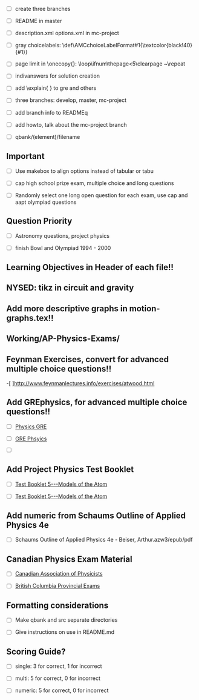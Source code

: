 
-[ ] create three branches
-[ ] README in master
-[ ] description.xml options.xml in mc-project


-[ ] gray choicelabels: \def\AMCchoiceLabelFormat#1{\textcolor{black!40}{#1}}
-[ ] page limit in \onecopy{}: \loop\ifnum\thepage<5\clearpage ~\repeat
-[ ] indivanswers for solution creation
-[ ] add \explain{ } to gre and others
-[ ] three branches: develop, master, mc-project
-[ ] add branch info to READMEq
-[ ] add howto, talk about the mc-project branch
-[ ] qbank/(element)/filename


## Important
-[ ] Use makebox to align options instead of tabular or tabu
-[ ] cap high school prize exam, multiple choice and long questions

-[ ] Randomly select one long open question for each exam, use cap and aapt olympiad questions


## Question Priority
-[ ] Astronomy questions, project physics
-[ ] finish Bowl and Olympiad 1994 - 2000



## Learning Objectives in Header of each file!!

## NYSED: tikz in circuit and gravity

## Add more descriptive graphs in motion-graphs.tex!!

## Working/AP-Physics-Exams/ 


## Feynman Exercises, convert for advanced multiple choice questions!!
-[ ]http://www.feynmanlectures.info/exercises/atwood.html


## Add GREphysics, for advanced multiple choice questions!!
-[ ] [Physics GRE](http://www.physicsgre.com/)
-[ ] [GRE Phsyics](http://grephysics.net/ans/)
-[ ] [ ](https://web.stanford.edu/group/sps/PhysGRE.htm)


## Add Project Physics Test Booklet
-[ ] [Test Booklet 5---Models of the Atom](testbooklet5mode00fjam.pdf)
-[ ] [Test Booklet 5---Models of the Atom](testbooklet5mode00fjam.pdf)


## Add numeric from Schaums Outline of Applied Physics 4e
-[ ] Schaums Outline of Applied Physics 4e - Beiser, Arthur.azw3/epub/pdf


## Canadian Physics Exam Material
-[ ] [Canadian Association of Physicists](http://cap.phas.ubc.ca/)
-[ ] [British Columbia Provincial Exams](http://questionbank.ca)


## Formatting considerations
-[ ] Make qbank and src separate directories
-[ ] Give instructions on use in README.md


## Scoring Guide?
-[ ] single: 3 for correct, 1 for incorrect
-[ ] multi: 5 for correct, 0 for incorrect
-[ ] numeric: 5 for correct, 0 for incorrect


